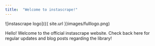 ```yaml
---
title:  "Welcome to instascrape!"
---
```


![instascrape logo]({{ site.url }}images/fulllogo.png)

Hello! Welcome to the official instascrape website. Check back here for regular updates and blog posts 
regarding the library!  
